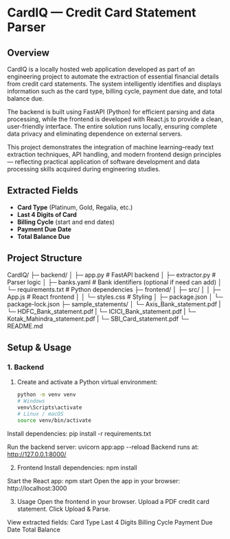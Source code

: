 # CardIQ — Credit Card Statement Parser

## Overview
CardIQ is a locally hosted web application developed as part of an engineering project to automate the extraction of essential financial details from credit card statements. The system intelligently identifies and displays information such as the card type, billing cycle, payment due date, and total balance due.

The backend is built using FastAPI (Python) for efficient parsing and data processing, while the frontend is developed with React.js to provide a clean, user-friendly interface. The entire solution runs locally, ensuring complete data privacy and eliminating dependence on external servers.

This project demonstrates the integration of machine learning–ready text extraction techniques, API handling, and modern frontend design principles — reflecting practical application of software development and data processing skills acquired during engineering studies. 

## Extracted Fields
- **Card Type** (Platinum, Gold, Regalia, etc.)  
- **Last 4 Digits of Card**  
- **Billing Cycle** (start and end dates)  
- **Payment Due Date**  
- **Total Balance Due**  

## Project Structure

CardIQ/
├─ backend/
│ ├─ app.py # FastAPI backend
│ ├─ extractor.py # Parser logic
│ ├─ banks.yaml # Bank identifiers (optional if need can add)
│ └─ requirements.txt # Python dependencies
├─ frontend/
│ ├─ src/
│ │ ├─ App.js # React frontend
│ │ └─ styles.css # Styling
│ ├─ package.json
│ └─ package-lock.json
├─ sample_statements/
│ └─ Axis_Bank_statement.pdf
| └─ HDFC_Bank_statement.pdf
| └─ ICICI_Bank_statement.pdf
| └─ Kotak_Mahindra_statement.pdf
| └─ SBI_Card_statement.pdf
└─ README.md

## Setup & Usage

### 1. Backend
1. Create and activate a Python virtual environment:
   ```bash
   python -m venv venv
   # Windows
   venv\Scripts\activate
   # Linux / macOS
   source venv/bin/activate
Install dependencies:
pip install -r requirements.txt

Run the backend server:
uvicorn app:app --reload
Backend runs at: http://127.0.0.1:8000/

2. Frontend
Install dependencies:
npm install

Start the React app:
npm start
Open the app in your browser: http://localhost:3000

3. Usage
Open the frontend in your browser.
Upload a PDF credit card statement.
Click Upload & Parse.

View extracted fields:
Card Type
Last 4 Digits
Billing Cycle
Payment Due Date
Total Balance